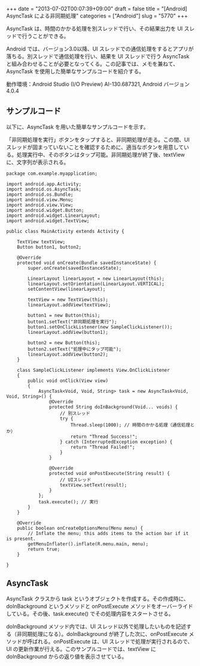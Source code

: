 +++
date = "2013-07-02T00:07:39+09:00"
draft = false
title = "[Android] AsyncTask による非同期処理"
categories = ["Android"]
slug = "5770"
+++

AsyncTask は、時間のかかる処理を別スレッドで行い、その結果出力を UI スレッドで行うことができる。

Android では、バージョン3.0以降、UI スレッドでの通信処理をするとアプリが落ちる。別スレッドで通信処理を行い、結果を UI スレッドで行う AsyncTask と組み合わせることが必要となってくる。この記事では、メモを兼ねて、AsyncTask を使用した簡単なサンプルコードを紹介する。

動作環境：Android Studio (I/O Preview) AI-130.687321, Android バージョン 4.0.4

## サンプルコード

以下に、AsyncTask を用いた簡単なサンプルコードを示す。

「非同期処理を実行」ボタンをタップすると、非同期処理が走る。この間、UI スレッドが固まっていないことを確認するために、適当なボタンを用意している。処理実行中、そのボタンはタップ可能。非同期処理が終了後、textView に、文字列が表示される。

```
package com.example.myapplication;

import android.app.Activity;
import android.os.AsyncTask;
import android.os.Bundle;
import android.view.Menu;
import android.view.View;
import android.widget.Button;
import android.widget.LinearLayout;
import android.widget.TextView;

public class MainActivity extends Activity {

    TextView textView;
    Button button1, button2;

    @Override
    protected void onCreate(Bundle savedInstanceState) {
        super.onCreate(savedInstanceState);

        LinearLayout linearLayout = new LinearLayout(this);
        linearLayout.setOrientation(LinearLayout.VERTICAL);
        setContentView(linearLayout);

        textView = new TextView(this);
        linearLayout.addView(textView);

        button1 = new Button(this);
        button1.setText("非同期処理を実行");
        button1.setOnClickListener(new SampleClickListener());
        linearLayout.addView(button1);

        button2 = new Button(this);
        button2.setText("処理中にタップ可能");
        linearLayout.addView(button2);
    }

    class SampleClickListener implements View.OnClickListener
    {
        public void onClick(View view)
        {
            AsyncTask<Void, Void, String> task = new AsyncTask<Void, Void, String>() {
                @Override
                protected String doInBackground(Void... voids) {
                    // 別スレッド
                    try {
                        Thread.sleep(1000);	// 時間のかかる処理（通信処理とか）
                        return "Thread Success!";
                    } catch (InterruptedException exception) {
                        return "Thread Failed!";
                    }
                }

                @Override
                protected void onPostExecute(String result) {
                    // UIスレッド
                    textView.setText(result);
                }
            };
            task.execute(); // 実行
        }
    }

    @Override
    public boolean onCreateOptionsMenu(Menu menu) {
        // Inflate the menu; this adds items to the action bar if it is present.
        getMenuInflater().inflate(R.menu.main, menu);
        return true;
    }
    
}
```

## AsyncTask

AsyncTask クラスから task というオブジェクトを作成する。その作成時に、doInBackground というメソッドと onPostExecute メソッドをオーバーライドしている。その後、task.execute() でその処理内容をスタートさせる。

doInBackground メソッド内では、UI スレッド以外で処理したいものを記述する（非同期処理になる）。doInBackground が終了した次に、onPostExecute メソッドが呼ばれる。onPostExecute は、UI スレッドで処理が実行されるので、UI の更新作業が行える。このサンプルコードでは、textView に doInBackground からの返り値を表示させている。
